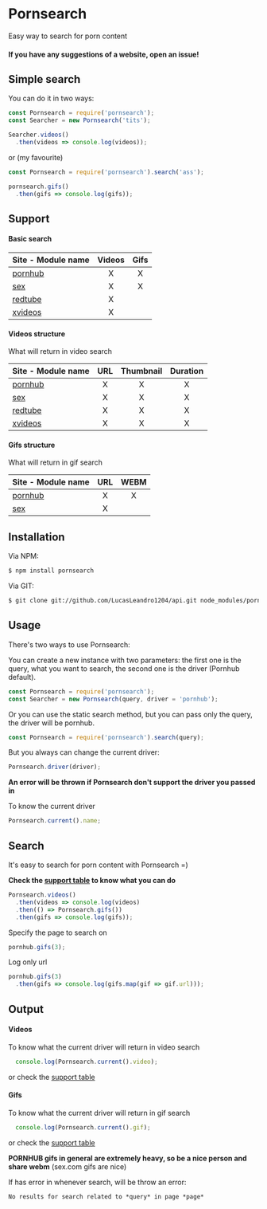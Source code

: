 # Pornsearch

Easy way to search for porn content

#### If you have any suggestions of a website, open an issue!

## Simple search

You can do it in two ways:

```js
const Pornsearch = require('pornsearch');
const Searcher = new Pornsearch('tits');

Searcher.videos()
  .then(videos => console.log(videos));
```

or (my favourite)

```js
const Pornsearch = require('pornsearch').search('ass');

pornsearch.gifs()
  .then(gifs => console.log(gifs));
```

## Support

#### Basic search

| Site - Module name             | Videos | Gifs |
|:-------------------------------|:------:|:----:|
| [pornhub](http://pornhub.com/)  | X     | X    |  
| [sex](http://sex.com/)          | X     | X    |
| [redtube](https://redtube.com/) | X     |      |
| [xvideos](http://xvideos.com/)  | X     |      |


#### Videos structure
What will return in video search

| Site - Module name             | URL | Thumbnail | Duration |
|:-------------------------------|:---:|:---------:|:--------:|
| [pornhub](http://pornhub.com/)  | X  | X         | X        | 
| [sex](http://sex.com/)          | X  | X         | X        |
| [redtube](https://redtube.com/) | X  | X         | X        |
| [xvideos](http://xvideos.com/)  | X  | X         | X        |

#### Gifs structure
What will return in gif search

| Site - Module name             | URL | WEBM |
|:-------------------------------|:---:|:----:|
| [pornhub](http://pornhub.com/) | X   | X    |
| [sex](http://sex.com/)         | X   |      |

## Installation

Via NPM:
```bash
$ npm install pornsearch
```

Via GIT:
```bash
$ git clone git://github.com/LucasLeandro1204/api.git node_modules/pornsearch
```

## Usage

There's two ways to use Pornsearch:

You can create a new instance with two parameters: the first one is the query, what you want to search, the second one is the driver (Pornhub default).

```js
const Pornsearch = require('pornsearch');
const Searcher = new Pornsearch(query, driver = 'pornhub');
```

Or you can use the static search method, but you can pass only the query, the driver will be pornhub.
```js
const Pornsearch = require('pornsearch').search(query);
```

But you always can change the current driver:
```js
Pornsearch.driver(driver);
```

**An error will be thrown if Pornsearch don't support the driver you passed in**

To know the current driver
```js
Pornsearch.current().name;
```


## Search

It's easy to search for porn content with Pornsearch =)

**Check the [support table](#support) to know what you can do**

```js
Pornsearch.videos()
  .then(videos => console.log(videos)
  .then(() => Pornsearch.gifs())
  .then(gifs => console.log(gifs));
```

Specify the page to search on
```js
pornhub.gifs(3);
```

Log only url
```js
pornhub.gifs(3)
  .then(gifs => console.log(gifs.map(gif => gif.url)));
```

## Output

#### Videos
To know what the current driver will return in video search

```js
  console.log(Pornsearch.current().video);
```

or check the [support table](#videos-structure)

#### Gifs

To know what the current driver will return in gif search

```js
  console.log(Pornsearch.current().gif);
```

or check the [support table](#gifs-structure)

__PORNHUB gifs in general are extremely heavy, so be a nice person and share webm__ (sex.com gifs are nice)

If has error in whenever search, will be throw an error:
```Markdown
No results for search related to *query* in page *page*
```

